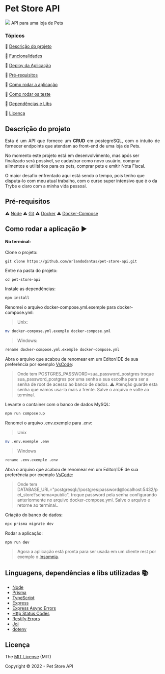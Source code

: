 # Pet Store API
<img src="http://img.shields.io/static/v1?label=STATUS&message=EM%20DESENVOLVIMENTO&color=RED&style=for-the-badge"/>
API para uma loja de Pets

### Tópicos 

:small_blue_diamond: [Descrição do projeto](#descrição-do-projeto)

:small_blue_diamond: [Funcionalidades](#funcionalidades)

:small_blue_diamond: [Deploy da Aplicação](#deploy-da-aplicação-dash)

:small_blue_diamond: [Pré-requisitos](#pré-requisitos)

:small_blue_diamond: [Como rodar a aplicação](#como-rodar-a-aplicação-arrow_forward)

:small_blue_diamond: [Como rodar os teste](#como-rodar-os-testes)

:small_blue_diamond: [Dependências e Libs](#linguagens-dependencias-e-libs-utilizadas-books)

:small_blue_diamond: [Licença](#licença)


## Descrição do projeto 

<p align="justify">
  Esta é um API que fornece um <b>CRUD</b> em postegreSQL, com o intuito de fornecer endpoints que atendam ao front-end de uma loja de Pets.
</p>
<p>No momento este projeto está em desenvolvimento, mas após ser finalizado será possível, se cadastrar como novo usuário, comprar alimentos e utilitários para os pets, comprar pets e emitir Nota Fiscal.</p>
<p>
  O maior desafio enfrentado aqui está sendo o tempo, pois tenho que disputa-lo com meu atual trabalho, com o curso super intensivo que é o da <a hfer="https://www.betrybe.com/">Trybe</a> e claro com a minha vida pessoal.
 </p>

<!-- Descomentar depois que estiver pronto e complementar claro!
## Funcionalidades

:heavy_check_mark: Cadastro de usuários.  

:heavy_check_mark: Cadastro de Categoria.


## Deploy da Aplicação :dash:

> Pode ver a aplicação completa em funcionamento aqui: https://vercel.app/

> Link do projeto Front-End: https://github.com/orlandodantas/

-->
## Pré-requisitos

:warning: [Node](https://nodejs.org/en/download/)
:warning: [Git](https://git-scm.com/downloads)
:warning: [Docker](https://docs.docker.com/get-docker/)
:warning: [Docker-Compose](https://docs.docker.com/compose/install/) 

## Como rodar a aplicação :arrow_forward:

#### No terminal:
Clone o projeto: 

```
git clone https://github.com/orlandodantas/pet-store-api.git
```
Entre na pasta do projeto: 

```
cd pet-store-api
```

Instale as dependências: 

```sh
npm install
```
Renomei o arquivo docker-compose.yml.exemple para docker-compose.yml:
> Unix:
```sh
mv docker-compose.yml.exemple docker-compose.yml
```
> Windows:
```sh
rename docker-compose.yml.exemple docker-compose.yml
```

Abra o arquivo que acabou de renomear em um Editor/IDE de sua preferência por exemplo [VsCode](https://code.visualstudio.com/):
> Onde tem POSTGRES_PASSWORD=sua_password_postgres troque sua_password_postgres por uma senha a sua escolha para ser a senha de root
de acesso ao banco de dados. :warning: Atenção guarde esta senha que vamos usa-la mais a frente. Salve o arquivo e volte ao terminal.

Levante o container com o banco de dados MySQL: 

```sh
npm run compose:up
```
Renomei o arquivo .env.exemple para .env:
> Unix
```sh
mv .env.exemple .env
```
> Windows
```sh
rename .env.exemple .env
```

Abra o arquivo que acabou de renomear em um Editor/IDE de sua preferência por exemplo [VsCode](https://code.visualstudio.com/):
> Onde tem DATABASE_URL="postgresql://postgres:password@localhost:5432/pet_store?schema=public", troque password pela senha configurando anteriormente no arquivo
docker-compose.yml.
> Salve o arquivo e retorne ao terminal.. 

Criação do banco de dados:

```sh
npx prisma migrate dev
```

Rodar a aplicação:

```sh
npm run dev
```

> Agora a aplicação está pronta para ser usada em um cliente rest por exemplo o [Insomnia](https://insomnia.rest/download).

<!-- Descomentar quando os testes estiverem prontos
## Como rodar os testes

#### Em um terminal:
Rodar a execução dos testes:

```sh
npm test
```

Rodar a execução do teste coverage:

```sh
npm run test:coverage
```
-->

## Linguagens, dependências e libs utilizadas :books:

- [Node](https://nodejs.org/en/download/)
- [Prisma](https://www.prisma.io/)
- [TypeScript](https://www.typescriptlang.org/)
- [Express](https://expressjs.com/pt-br/)
- [Express Async Errors](https://www.npmjs.com/package/express-async-errors)
- [Http Status Codes](https://www.npmjs.com/package/http-status-codes)
- [Restify Errors](https://www.npmjs.com/package/restify-errors)
- [Joi](https://www.npmjs.com/package/joi)
- [dotenv](https://www.npmjs.com/package/dotenv)

<!-- Descomentar depois se eu for usar estas libs
- [Json Web Token](https://www.npmjs.com/package/jsonwebtoken)
- [BCrypt Js](https://www.npmjs.com/package/bcryptjs)
- [Cors](https://www.npmjs.com/package/cors)
- [EsLint](https://eslint.org/)
- [Prettier](https://prettier.io/)
-->


## Licença 

The [MIT License]() (MIT)

Copyright :copyright: 2022 - Pet Store API
